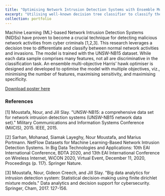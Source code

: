 ```yaml
---
title: "Optimising Network Intrusion Detection Systems with Ensemble Multi-objective Harris' Hawks Optimiser"
excerpt: "Utilising well-known decision tree classifier to classify the normal network activity and network anomalies."
collection: portfolio
---
```


Machine Learning (ML)-based Network Intrusion Detection Systems (NIDSs) have proven to become a crucial technique for detecting malicious network activities from cyber criminals [1,2,3]. This research leverages a decision tree to differentiate and classify between normal network activities and invasions. The model is trained with the UNSW-NB15 dataset.  While each data sample comprises many features, not all are discriminative in the classification task. An ensemble multi-objective Harris’ hawk optimiser is designed and developed to optimise the model with multiple objectives, viz., minimising the number of features, maximising sensitivity, and maximising specificity.

[Download poster here](https://kelza23.github.io/profile/files/DSS_Poster_(Kelvin).pdf)

### References
[1] Moustafa, Nour, and Jill Slay. "UNSW-NB15: a comprehensive data set for network intrusion detection systems (UNSW-NB15 network data set)." Military Communications and Information Systems Conference (MilCIS), 2015. IEEE, 2015.

[2] Sarhan, Mohanad, Siamak Layeghy, Nour Moustafa, and Marius Portmann. NetFlow Datasets for Machine Learning-Based Network Intrusion Detection Systems. In Big Data Technologies and Applications: 10th EAI International Conference, BDTA 2020, and 13th EAI International Conference on Wireless Internet, WiCON 2020, Virtual Event, December 11, 2020, Proceedings (p. 117). Springer Nature.

[3] Moustafa, Nour, Gideon Creech, and Jill Slay. "Big data analytics for intrusion detection system: Statistical decision-making using finite dirichlet mixture models." Data analytics and decision support for cybersecurity. Springer, Cham, 2017. 127-156.
